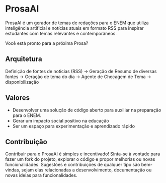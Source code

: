 # ProsaAI

ProsaAI é um gerador de temas de redações para o ENEM que utiliza inteligência artificial e notícias atuais em formato RSS para inspirar estudantes com temas relevantes e contemporâneos.

Você está pronto para a próxima Prosa?

## Arquitetura

Definição de fontes de noticias (RSS) -> Geração de Resumo de diversas fontes -> Geração de tema do dia -> Agente de Checagem de Tema -> disponibilização

## Valores

- Desenvolver uma solução de código aberto para auxiliar na preparação para o ENEM.
- Gerar um impacto social positivo na educação
- Ser um espaço para experimentação e aprendizado rápido 

## Contribuição

Contribuir para o ProsaAI é simples e incentivado! Sinta-se à vontade para fazer um fork do projeto, explorar o código e propor melhorias ou novas funcionalidades. Sugestões e contribuições de qualquer tipo são bem-vindas, sejam elas relacionadas a desenvolvimento, documentação ou novas ideias para funcionalidades.
